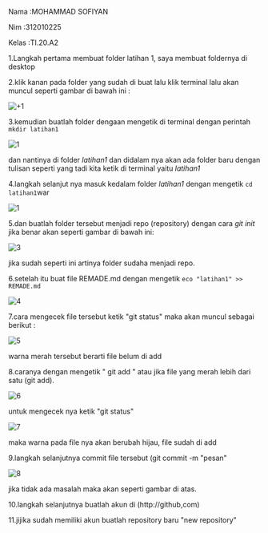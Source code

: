 Nama  :MOHAMMAD SOFIYAN 

Nim   :312010225

Kelas :TI.20.A2

1.Langkah pertama membuat folder latihan 1, saya membuat foldernya di desktop 

2.klik kanan pada folder yang sudah di buat lalu klik terminal lalu akan muncul seperti gambar di bawah ini :

![+1](https://user-images.githubusercontent.com/72899047/96363399-5b391e00-115e-11eb-85f8-f86b7fe14c0e.png)

3.kemudian buatlah folder dengaan mengetik di terminal dengan perintah `mkdir latihan1`

![1](https://user-images.githubusercontent.com/72899047/96363664-e7981080-115f-11eb-996d-eeba7bec1def.png)

dan nantinya di folder *latihan1* dan didalam nya akan ada folder baru dengan tulisan seperti yang tadi kita ketik di terminal yaitu *latihan1*

4.langkah selanjut nya masuk kedalam folder *latihan1* dengan mengetik `cd latihan1`war

![1](https://user-images.githubusercontent.com/72899047/96363664-e7981080-115f-11eb-996d-eeba7bec1def.png)

5.dan buatlah folder tersebut menjadi repo (repository) dengan cara *git init* jika benar akan seperti gambar di bawah ini:

![3](https://user-images.githubusercontent.com/72899047/96364016-55ddd280-1162-11eb-819e-f74a8792638a.png)

jika sudah seperti ini artinya folder sudaha menjadi repo.

6.setelah itu buat file REMADE.md dengan mengetik `eco "latihan1" >> REMADE.md `

![4](https://user-images.githubusercontent.com/72899047/96364149-6f334e80-1163-11eb-9939-73e65803e6a8.png)

7.cara mengecek file tersebut ketik "git status" maka akan muncul sebagai berikut : 

![5](https://user-images.githubusercontent.com/72899047/96364747-3ea0e400-1166-11eb-8841-ece7c3c9d94d.png)

warna merah tersebut berarti file belum di add

8.caranya dengan mengetik " git add <file>" atau jika file yang merah lebih dari satu (git add).
  
![6](https://user-images.githubusercontent.com/72899047/96364904-3e551880-1167-11eb-96a2-ba489ec81293.png)
  
untuk mengecek nya ketik "git status"

![7](https://user-images.githubusercontent.com/72899047/96365038-16b28000-1168-11eb-8ac5-48955343e47a.png)

maka warna pada file nya akan berubah hijau, file sudah di add

9.langkah selanjutnya commit file tersebut (git commit -m "pesan" 

![8](https://user-images.githubusercontent.com/72899047/96365259-82491d00-1169-11eb-9f35-dbd148ab6d65.png)

jika tidak ada masalah maka akan seperti gambar di atas.

10.langkah selanjutnya buatlah akun di (http://github,com)

11.jijika sudah memiliki akun buatlah repository baru "new repository"


